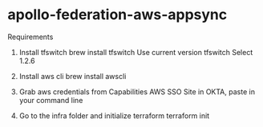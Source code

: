 # apollo-federation-aws-appsync

Requirements

1. Install tfswitch
        brew install tfswitch
    Use current version
        tfswitch
    Select 1.2.6
2. Install aws cli
        brew install awscli
3. Grab aws credentials from Capabilities AWS SSO Site in OKTA, paste in your command line

4. Go to the infra folder and initialize terraform
        terraform init